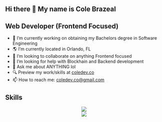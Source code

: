 ## Hi there 👋 My name is Cole Brazeal
## Web Developer (Frontend Focused) 

- 🔭 I’m currently working on obtaining my Bachelors degree in Software Engineering
- 🌎 I’m currently located in Orlando, FL 
- 👯 I’m looking to collaborate on anything Frontend focused
- 🤔 I’m looking for help with Blockhain and Backend development
- 💬 Ask me about ANYTHING lol
- 🔍 Preview my work/skills at [coledev.co](https://coledev.co/)
- 📫 How to reach me: coledev.co@gmail.com

## Skills

<div align="center">
  <a href="https://skillicons.dev">
    <img src="https://skillicons.dev/icons?i=html,css,scss,javascript,typescript,golang,c#,bootstrap,tailwind,react" /> <br>
    <img src="https://skillicons.dev/icons?i=nodejs,nextjs,ruby,swift,svelte,mysql,postgresql,photoshop,wordpress,ceros,figma" />
  </a>
</div>

<!--
**colebrazeal/colebrazeal** is a ✨ _special_ ✨ repository because its `README.md` (this file) appears on your GitHub profile.

Here are some ideas to get you started:

- 🔭 I’m currently working on ...
- 🌱 I’m currently learning ...
- 👯 I’m looking to collaborate on ...
- 🤔 I’m looking for help with ...
- 💬 Ask me about ...
- 📫 How to reach me: ...
- 😄 Pronouns: ...
- ⚡ Fun fact: ...
-->
